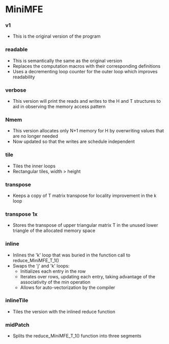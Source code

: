 # MiniMFE

### v1
* This is the original version of the program

### readable
* This is semantically the same as the original version
* Replaces the computation macros with their corresponding definitions
* Uses a decrementing loop counter for the outer loop which improves readability

### verbose
* This version will print the reads and writes to the H and T structures to aid in observing the memory access pattern

### Nmem
* This version allocates only N+1 memory for H by overwriting values that are no longer needed
* Now updated so that the writes are schedule independent

### tile
* Tiles the inner loops
* Rectangular tiles, width > height

### transpose
* Keeps a copy of T matrix transpose for locality improvement in the k loop

### transpose 1x
* Stores the transpose of upper triangular matrix T in the unused lower triangle of the allocated memory space

### inline
* Inlines the 'k' loop that was buried in the function call to reduce_MiniMFE_T_1()
* Swaps the 'j' and 'k' loops:
  * Initializes each entry in the row
  * Iterates over rows, updating each entry, taking advantage of the associativity of the min operation
  * Allows for auto-vectorization by the compiler

### inlineTile
* Tiles the version with the inlined reduce function

### midPatch
* Splits the reduce_MiniMFE_T_1() function into three segments